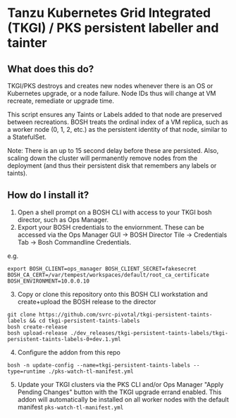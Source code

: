 # Tanzu Kubernetes Grid Integrated (TKGI) / PKS  persistent labeller and tainter

## What does this do?

TKGI/PKS destroys and creates new nodes whenever there is an OS or Kubernetes upgrade, or a node failure.  Node IDs thus will change at VM recreate, remediate or upgrade time. 

This script ensures any Taints or Labels added to that node are preserved between recreations.  BOSH treats the ordinal index of a VM replica, such as a worker node (0, 1, 2, etc.) as the persistent identity of that node, similar to a StatefulSet.  

Note:  There is an up to 15 second delay before these are persisted.   Also, scaling down the cluster will permanently remove nodes from the deployment (and thus their persistent disk that remembers any labels or taints).

## How do I install it?

1. Open a shell prompt on a BOSH CLI with access to your TKGI bosh director, such as Ops Manager.
2. Export your BOSH credentials to the enviornment.  These can be accessed via the Ops Manager GUI -> BOSH Director Tile -> Credentials Tab -> Bosh Commandline Credentials.    

e.g.
```
export BOSH_CLIENT=ops_manager BOSH_CLIENT_SECRET=fakesecret BOSH_CA_CERT=/var/tempest/workspaces/default/root_ca_certificate  BOSH_ENVIRONMENT=10.0.0.10
```
3. Copy or clone this repository onto this BOSH CLI workstation and create+upload the BOSH release to the director

```
git clone https://github.com/svrc-pivotal/tkgi-persistent-taints-labels && cd tkgi-persistent-taints-labels
bosh create-release
bosh upload-release ./dev_releases/tkgi-persistent-taints-labels/tkgi-persistent-taints-labels-0+dev.1.yml 

```
4. Configure the addon from this repo
```
bosh -n update-config --name=tkgi-persistent-taints-labels --type=runtime ./pks-watch-tl-manifest.yml
```
5. Update your TKGI clusters via the PKS CLI and/or Ops Manager "Apply Pending Changes" button with the TKGI upgrade errand enabled.  This addon will automatically be installed on all worker nodes with the default manifest `pks-watch-tl-manifest.yml`



